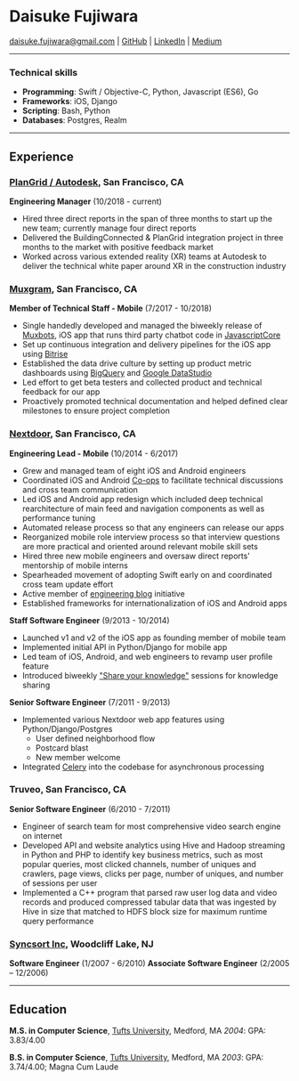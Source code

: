 # Daisuke Fujiwara
<daisuke.fujiwara@gmail.com> |
[GitHub](https://github.com/dfujiwara) |
[LinkedIn](https://www.linkedin.com/in/daisukefujiwara/) |
[Medium](https://medium.com/@daisuke.fujiwara)

---

### Technical skills
- __Programming__: Swift / Objective-C, Python, Javascript (ES6), Go
- __Frameworks__: iOS, Django
- __Scripting__: Bash, Python
- __Databases__: Postgres, Realm

---
## Experience

###  [PlanGrid / Autodesk](https://plangrid.com), San Francisco, CA
__Engineering Manager__ (10/2018 - current)
  - Hired three direct reports in the span of three months to start up the new team; currently manage four direct reports
  - Delivered the BuildingConnected & PlanGrid integration project in three months to the market with positive feedback market
  - Worked across various extended reality (XR) teams at Autodesk to deliver the technical white paper around XR in the construction industry

###  [Muxgram](https://muxbots.com), San Francisco, CA
__Member of Technical Staff - Mobile__ (7/2017 - 10/2018)
  - Single handedly developed and managed the biweekly release of [Muxbots](https://itunes.apple.com/us/app/muxbots/id1260001275?mt=8), iOS app that runs third party chatbot code in [JavascriptCore](https://developer.apple.com/documentation/javascriptcore)
  - Set up continuous integration and delivery pipelines for the iOS app using [Bitrise](https://bitrise.io)
  - Established the data drive culture by setting up product metric dashboards using [BigQuery](https://cloud.google.com/bigquery/) and [Google DataStudio](https://datastudio.google.com/)
  - Led effort to get beta testers and collected product and technical feedback for our app
  - Proactively promoted technical documentation and helped defined clear milestones to ensure project completion

###  [Nextdoor](https://nextdoor.com), San Francisco, CA
__Engineering Lead - Mobile__ (10/2014 - 6/2017)
  - Grew and managed team of eight iOS and Android engineers
  - Coordinated iOS and Android [Co-ops](https://engblog.nextdoor.com/co-ops-at-nextdoor-e0d64c2830b2) to facilitate technical discussions and cross team communication
  - Led iOS and Android app redesign which included deep technical rearchitecture of main feed and navigation components as well as performance tuning
  - Automated release process so that any engineers can release our apps
  - Reorganized mobile role interview process so that interview questions are more practical and oriented around relevant mobile skill sets
  - Hired three new mobile engineers and oversaw direct reports' mentorship of mobile interns
  - Spearheaded movement of adopting Swift early on and coordinated cross team update effort
  - Active member of [engineering blog](https://engblog.nextdoor.com) initiative
  - Established frameworks for internationalization of iOS and Android apps

__Staff Software Engineer__ (9/2013 - 10/2014)
  - Launched v1 and v2 of the iOS app as founding member of mobile team
  - Implemented initial API in Python/Django for mobile app
  - Led team of iOS, Android, and web engineers to revamp user profile feature
  - Introduced biweekly ["Share your knowledge"](https://engblog.nextdoor.com/share-your-knowledge-98119b4f7c4b) sessions for knowledge sharing

__Senior Software Engineer__ (7/2011 - 9/2013)
  - Implemented various Nextdoor web app features using Python/Django/Postgres
    - User defined neighborhood flow
    - Postcard blast
    - New member welcome
  - Integrated [Celery](http://www.celeryproject.org/) into the codebase for asynchronous processing

### Truveo, San Francisco, CA
__Senior Software Engineer__ (6/2010 - 7/2011)
  - Engineer of search team for most comprehensive video search engine on internet
  - Developed API and website analytics using Hive and Hadoop streaming in Python and PHP to identify key business metrics, such as most popular queries, most clicked channels, number of uniques and crawlers, page views, clicks per page, number of uniques, and number of sessions per user
  - Implemented a C++ program that parsed raw user log data and video records and produced compressed tabular data that was ingested by Hive in size that matched to HDFS block size for maximum runtime query performance

### [Syncsort Inc](https://www.syncsort.com), Woodcliff Lake, NJ
__Software Engineer__ (1/2007 - 6/2010)
__Associate Software Engineer__ (2/2005 – 12/2006)

---
## Education
__M.S. in Computer Science__, [Tufts University](https://www.tufts.edu), Medford, MA
_2004_: GPA: 3.83/4.00

__B.S. in Computer Science__, [Tufts University](https://www.tufts.edu), Medford, MA
_2003_: GPA: 3.74/4.00; Magna Cum Laude
